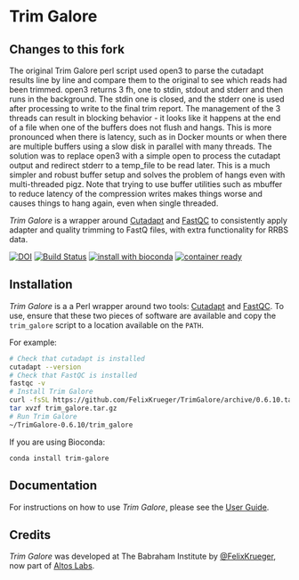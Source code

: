 # Trim Galore

## Changes to this fork
The original Trim Galore perl script used open3 to parse the cutadapt results line by line and compare them to the original to see which reads had been trimmed. open3 returns 3 fh, one to stdin, stdout and stderr and then runs in the background. The stdin one is closed, and the stderr one is used after processing to write to the final trim report. The management of the 3 threads can result in blocking behavior - it looks like it happens at the end of a file when one of the buffers does not flush and hangs. This is more pronounced when there is latency, such as in Docker mounts or when there are multiple buffers using a slow disk in parallel with many threads. The solution was to replace open3 with a simple open to process the cutadapt output and redirect stderr to a temp_file to be read later. This is a much simpler and robust buffer setup and solves the problem of hangs even with multi-threaded pigz. Note that trying to use buffer utilities such as mbuffer to reduce latency of the compression writes makes things worse and causes things to hang again, even when single threaded.


_Trim Galore_ is a wrapper around [Cutadapt](https://github.com/marcelm/cutadapt) and [FastQC](http://www.bioinformatics.babraham.ac.uk/projects/fastqc/) to consistently apply adapter and quality trimming to FastQ files, with extra functionality for RRBS data.

[![DOI](https://zenodo.org/badge/62039322.svg)](https://zenodo.org/badge/latestdoi/62039322)
[![Build Status](https://travis-ci.org/FelixKrueger/TrimGalore.svg?branch=master)](https://travis-ci.org/FelixKrueger/TrimGalore)
[![install with bioconda](https://img.shields.io/badge/install%20with-bioconda-brightgreen.svg)](https://bioconda.github.io/recipes/trim-galore/README.html)
[![container ready](https://quay.io/repository/biocontainers/trim-galore/status)](https://quay.io/repository/biocontainers/trim-galore)


## Installation
_Trim Galore_ is a a Perl wrapper around two tools: [Cutadapt](https://github.com/marcelm/cutadapt) and [FastQC](http://www.bioinformatics.babraham.ac.uk/projects/fastqc/). To use, ensure that these two pieces of software are available and copy the `trim_galore` script to a location available on the `PATH`.

For example:
```bash
# Check that cutadapt is installed
cutadapt --version
# Check that FastQC is installed
fastqc -v
# Install Trim Galore
curl -fsSL https://github.com/FelixKrueger/TrimGalore/archive/0.6.10.tar.gz -o trim_galore.tar.gz
tar xvzf trim_galore.tar.gz
# Run Trim Galore
~/TrimGalore-0.6.10/trim_galore
```

If you are using Bioconda:
```
conda install trim-galore
```

## Documentation
For instructions on how to use _Trim Galore_, please see the [User Guide](Docs/Trim_Galore_User_Guide.md).

## Credits
_Trim Galore_ was developed at The Babraham Institute by [@FelixKrueger](https://github.com/FelixKrueger/), now part of [Altos Labs](https://altoslabs.com/).
